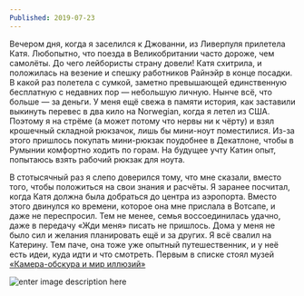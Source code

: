 ```yaml
---
Published: 2019-07-23
---
```

Вечером дня, когда я заселился к Джованни, из Ливерпуля прилетела Катя. Любопытно, что поезда в Великобритании часто дороже, чем самолёты. До чего лейбористы страну довели! 
Катя схитрила,  и положилась на везение и спешку работников Райнэйр в конце посадки. В какой раз полетела с сумкой, заметно превышающей единственную бесплатную с недавних пор — небольшую личную. Нынче всё, что больше — за деньги. У меня ещё свежа в памяти история, как заставили выкинуть перевес в два кило на Norwegian, когда я летел из США.  Поэтому я на стрёме (а может потому что нервы ни к чёрту) и взял крошечный складной рюкзачок, лишь бы мини-ноут поместилися. Из-за этого пришлось покупать мини-рюкзак поудобнее в Декатлоне, чтобы в Румынии комфортно ходить по горам. На будущее учту Катин опыт, попытаюсь взять рабочий рюкзак для ноута.

В стотысячный раз я слепо доверился тому, что мне сказали, вместо того, чтобы положиться на свои знания и расчёты. Я заранее посчитал, когда Катя должна была добраться до центра из аэропорта. Вместо этого двинулся ко времени, которое она мне прислала в Вотсапе, и даже не переспросил. Тем не менее, семья воссоединилась удачно, даже в передачу «Жди меня» писать не пришлось. Дома у меня не было сил и желания планировать ещё и за других. Я всё свалил на Катерину. Тем паче, она тоже уже опытный путешественник, и у неё есть идеи, куда идти и что смотреть. Первым в списке стоял музей  [«Камера-обскура и мир иллюзий»](https://www.camera-obscura.co.uk/) 

![enter image description here](https://lh3.googleusercontent.com/RsDwQFr0sXXtprjbpDrqCnkywbT5eFpywk9Cna4SM-okxCiA9DJM7M95OrRto0zfsl9wRkWsIzZXR9dxges=w500-no-tmp.jpg)
<!--stackedit_data:
eyJoaXN0b3J5IjpbLTM3MDcyODY3Nl19
-->